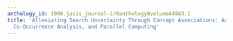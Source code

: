 ```yaml
---
anthology_id: 1998.jasis_journal-ir0anthology0volumeA49A3.1
title: 'Alleviating Search Uncertainty Through Concept Associations: Automatic Indexing,
  Co-Occurrence Analysis, and Parallel Computing'
---
```

